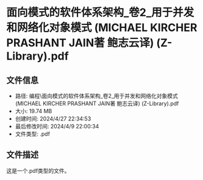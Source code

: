 ﻿# 面向模式的软件体系架构_卷2_用于并发和网络化对象模式 (MICHAEL KIRCHER  PRASHANT JAIN著  鲍志云译) (Z-Library).pdf

## 文件信息
- 路径: 编程\面向模式的软件体系架构_卷2_用于并发和网络化对象模式 (MICHAEL KIRCHER  PRASHANT JAIN著  鲍志云译) (Z-Library).pdf
- 大小: 19.74 MB
- 创建时间: 2024/4/27 22:34:53
- 最后修改时间: 2024/4/9 22:00:34
- 文件类型: .pdf

## 文件描述
这是一个.pdf类型的文件。

